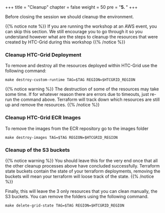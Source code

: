 +++
title = "Cleanup"
chapter = false
weight = 50
pre = "<b>5. </b>"
+++

Before closing the session we should cleanup the environment. 

{{% notice note %}}
If you are running the workshop at an AWS event, you can skip this section. We still encourage you to go through it so you understand however what are the steps to cleanup the resources that were created by HTC-Grid during this workshop
{{% /notice %}}


### Cleanup HTC-Grid Deployment

To remove and destroy all the resources deployed within HTC-Grid use the following command:

```
make destroy-custom-runtime TAG=$TAG REGION=$HTCGRID_REGION
```

{{% notice warning %}}
The destruction of some of the resources may take some time. If for whatever reason there are errors due to timeouts, just re-run the command above. Terraform will track down which resources are still up and remove the resources.
{{% /notice %}}


### Cleanup HTC-Grid ECR Images

To remove the images from the ECR repository go to the images folder

```
make destroy-images TAG=$TAG REGION=$HTCGRID_REGION
```

### Cleanup of the S3 buckets

{{% notice warning %}}
You should leave this for the very end once that all the other cleanup processes above have concluded successfully. Terraform state buckets contain the state of your terraform deployments, removing the buckets will mean your terraform will loose track of the state.
{{% /notice %}}


Finally, this will leave the 3 only resources that you can clean manually, the S3 buckets. You can remove the folders using the following command.

```
make delete-grid-state TAG=$TAG REGION=$HTCGRID_REGION
```


